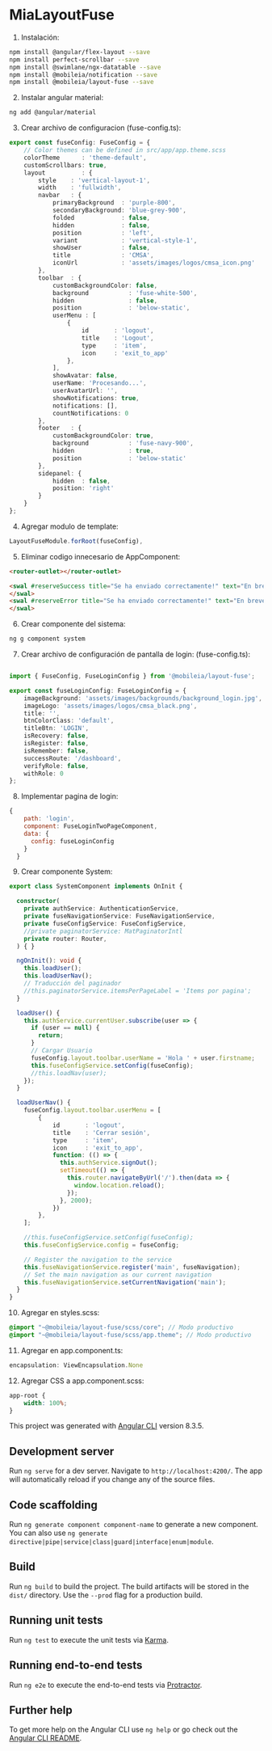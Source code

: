# MiaLayoutFuse

1. Instalación:
```bash
npm install @angular/flex-layout --save
npm install perfect-scrollbar --save
npm install @swimlane/ngx-datatable --save
npm install @mobileia/notification --save
npm install @mobileia/layout-fuse --save
```
2. Instalar angular material:
```bash
ng add @angular/material
```
3. Crear archivo de configuracion (fuse-config.ts):
```ts
export const fuseConfig: FuseConfig = {
    // Color themes can be defined in src/app/app.theme.scss
    colorTheme      : 'theme-default',
    customScrollbars: true,
    layout          : {
        style    : 'vertical-layout-1',
        width    : 'fullwidth',
        navbar   : {
            primaryBackground  : 'purple-800',
            secondaryBackground: 'blue-grey-900',
            folded             : false,
            hidden             : false,
            position           : 'left',
            variant            : 'vertical-style-1',
            showUser           : false,
            title              : 'CMSA',
            iconUrl            : 'assets/images/logos/cmsa_icon.png'
        },
        toolbar  : {
            customBackgroundColor: false,
            background           : 'fuse-white-500',
            hidden               : false,
            position             : 'below-static',
            userMenu : [
                {
                    id       : 'logout',
                    title    : 'Logout',
                    type     : 'item',
                    icon     : 'exit_to_app'
                },
            ],
            showAvatar: false,
            userName: 'Procesando...',
            userAvatarUrl: '',
            showNotifications: true,
            notifications: [],
            countNotifications: 0
        },
        footer   : {
            customBackgroundColor: true,
            background           : 'fuse-navy-900',
            hidden               : true,
            position             : 'below-static'
        },
        sidepanel: {
            hidden  : false,
            position: 'right'
        }
    }
};
```
4. Agregar modulo de template:
```ts
LayoutFuseModule.forRoot(fuseConfig),
```
5. Eliminar codigo innecesario de AppComponent:
```html
<router-outlet></router-outlet>

<swal #reserveSuccess title="Se ha enviado correctamente!" text="En breve nos pondremos en contacto, muchas gracias!" type="success">
</swal>
<swal #reserveError title="Se ha enviado correctamente!" text="En breve nos pondremos en contacto, muchas gracias!" type="error">
</swal>
```
6. Crear componente del sistema:
```bash
ng g component system
```
7. Crear archivo de configuración de pantalla de login: (fuse-config.ts):
```ts

import { FuseConfig, FuseLoginConfig } from '@mobileia/layout-fuse';

export const fuseLoginConfig: FuseLoginConfig = {
    imageBackground: 'assets/images/backgrounds/background_login.jpg',
    imageLogo: 'assets/images/logos/cmsa_black.png',
    title: '',
    btnColorClass: 'default',
    titleBtn: 'LOGIN',
    isRecovery: false,
    isRegister: false,
    isRemember: false,
    successRoute: '/dashboard',
    verifyRole: false,
    withRole: 0
};

```
8. Implementar pagina de login:
```js
{
    path: 'login',
    component: FuseLoginTwoPageComponent,
    data: {
      config: fuseLoginConfig
    }
  }
```
9. Crear componente System:
```ts
export class SystemComponent implements OnInit {

  constructor(
    private authService: AuthenticationService,
    private fuseNavigationService: FuseNavigationService,
    private fuseConfigService: FuseConfigService,
    //private paginatorService: MatPaginatorIntl
    private router: Router,
  ) { }

  ngOnInit(): void {
    this.loadUser();
    this.loadUserNav();
    // Traducción del paginador
    //this.paginatorService.itemsPerPageLabel = 'Items por pagina';
  }

  loadUser() {
    this.authService.currentUser.subscribe(user => {
      if (user == null) {
        return;
      }
      // Cargar Usuario
      fuseConfig.layout.toolbar.userName = 'Hola ' + user.firstname;
      this.fuseConfigService.setConfig(fuseConfig);
      //this.loadNav(user);
    });
  }

  loadUserNav() {
    fuseConfig.layout.toolbar.userMenu = [
        {
            id       : 'logout',
            title    : 'Cerrar sesión',
            type     : 'item',
            icon     : 'exit_to_app',
            function: (() => {
              this.authService.signOut();
              setTimeout(() => {
                this.router.navigateByUrl('/').then(data => {
                  window.location.reload();
                });
              }, 2000);
            })
        },
    ];

    //this.fuseConfigService.setConfig(fuseConfig);
    this.fuseConfigService.config = fuseConfig;

    // Register the navigation to the service
    this.fuseNavigationService.register('main', fuseNavigation);
    // Set the main navigation as our current navigation
    this.fuseNavigationService.setCurrentNavigation('main');
  }
}
```
10. Agregar en styles.scss:
```scss
@import "~@mobileia/layout-fuse/scss/core"; // Modo productivo
@import "~@mobileia/layout-fuse/scss/app.theme"; // Modo productivo
```
11. Agregar en app.component.ts:
```ts
encapsulation: ViewEncapsulation.None
```
12. Agregar CSS a app.component.scss:
```scss
app-root {
    width: 100%;
}
```

This project was generated with [Angular CLI](https://github.com/angular/angular-cli) version 8.3.5.

## Development server

Run `ng serve` for a dev server. Navigate to `http://localhost:4200/`. The app will automatically reload if you change any of the source files.

## Code scaffolding

Run `ng generate component component-name` to generate a new component. You can also use `ng generate directive|pipe|service|class|guard|interface|enum|module`.

## Build

Run `ng build` to build the project. The build artifacts will be stored in the `dist/` directory. Use the `--prod` flag for a production build.

## Running unit tests

Run `ng test` to execute the unit tests via [Karma](https://karma-runner.github.io).

## Running end-to-end tests

Run `ng e2e` to execute the end-to-end tests via [Protractor](http://www.protractortest.org/).

## Further help

To get more help on the Angular CLI use `ng help` or go check out the [Angular CLI README](https://github.com/angular/angular-cli/blob/master/README.md).

